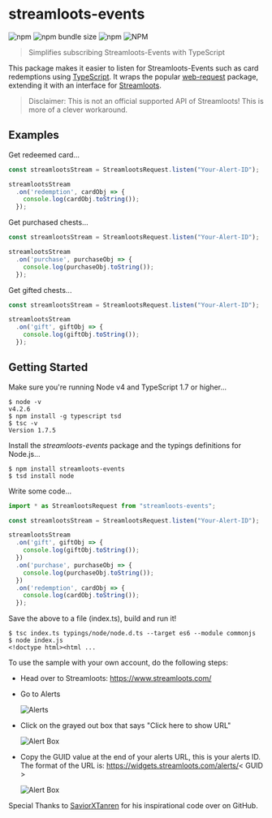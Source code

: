# streamloots-events

![npm](https://img.shields.io/npm/v/streamloots-events)
![npm bundle size](https://img.shields.io/bundlephobia/min/streamloots-events)
![npm](https://img.shields.io/npm/dt/streamloots-events)
![NPM](https://img.shields.io/npm/l/streamloots-events)

> Simplifies subscribing Streamloots-Events with TypeScript

This package makes it easier to listen for Streamloots-Events such as card redemptions using [TypeScript](http://www.typescriptlang.org/). It wraps the popular [web-request](https://www.npmjs.com/package/web-request) package, extending it with an interface for [Streamloots](https://www.streamloots.com/).

> Disclaimer: This is not an official supported API of Streamloots! This is more of a clever workaround.

## Examples

Get redeemed card...
```js
const streamlootsStream = StreamlootsRequest.listen("Your-Alert-ID");

streamlootsStream
  .on('redemption', cardObj => {
    console.log(cardObj.toString());
  });
```

Get purchased chests...
```js
const streamlootsStream = StreamlootsRequest.listen("Your-Alert-ID");

streamlootsStream
  .on('purchase', purchaseObj => {
    console.log(purchaseObj.toString());
  });
```

Get gifted chests...
```js
const streamlootsStream = StreamlootsRequest.listen("Your-Alert-ID");

streamlootsStream
  .on('gift', giftObj => {
    console.log(giftObj.toString());
  });
```

## Getting Started

Make sure you're running Node v4 and TypeScript 1.7 or higher...
```
$ node -v
v4.2.6
$ npm install -g typescript tsd
$ tsc -v
Version 1.7.5
```

Install the *streamloots-events* package and the typings definitions for Node.js...
```
$ npm install streamloots-events
$ tsd install node
```

Write some code...
```js
import * as StreamlootsRequest from "streamloots-events";

const streamlootsStream = StreamlootsRequest.listen("Your-Alert-ID");

streamlootsStream
  .on('gift', giftObj => {
    console.log(giftObj.toString());
  })
  .on('purchase', purchaseObj => {
    console.log(purchaseObj.toString());
  })
  .on('redemption', cardObj => {
    console.log(cardObj.toString());
  });
```

Save the above to a file (index.ts), build and run it!
```
$ tsc index.ts typings/node/node.d.ts --target es6 --module commonjs
$ node index.js
<!doctype html><html ...
```

To use the sample with your own account, do the following steps:

* Head over to Streamloots: https://www.streamloots.com/

* Go to Alerts

  ![Alerts](https://i.imgur.com/JvzshSF.png)

* Click on the grayed out box that says "Click here to show URL"

  ![Alert Box](https://i.imgur.com/2z4PnfW.png)

* Copy the GUID value at the end of your alerts URL, this is your alerts ID. The format of the URL is: https://widgets.streamloots.com/alerts/< GUID >

  ![Alert Box](https://i.imgur.com/4LhASIv.png)

Special Thanks to [SaviorXTanren](https://github.com/SaviorXTanren/streamloots-service-sample) for his inspirational code over on GitHub.